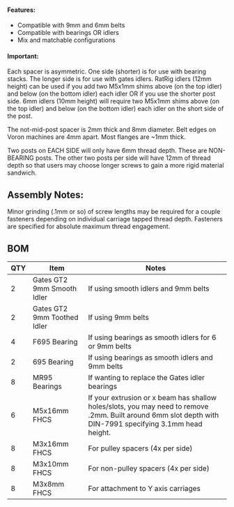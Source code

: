 #### Features:
 - Compatible with 9mm and 6mm belts
 - Compatible with bearings OR idlers
 - Mix and matchable configurations

#### Important:
Each spacer is asymmetric. One side (shorter) is for use with bearing stacks. The longer side is for use with gates idlers. RatRig idlers (12mm height) can be used if you add two M5x1mm shims above (on the top idler) and below (on the bottom idler) each idler OR if you use the shorter post side. 
6mm idlers (10mm height) will require two M5x1mm shims above (on the top idler) and below (on the bottom idler) each idler on the short side of the post.

The not-mid-post spacer is 2mm thick and 8mm diameter. Belt edges on Voron machines are 4mm apart. Most flanges are ~1mm thick. 

Two posts on EACH SIDE will only have 6mm thread depth. These are NON-BEARING posts. The other two posts per side will have 12mm of thread depth so that users may choose longer screws to gain a more rigid material sandwich. 

## Assembly Notes: 
Minor grinding (.1mm or so) of screw lengths may be required for a couple fasteners depending on individual carriage tapped thread depth. Fasteners are specified for absolute maximum thread engagement.

## BOM

|QTY|Item|Notes|
|----|-|--|
|2|Gates GT2 9mm Smooth Idler|If using smooth idlers and 9mm belts|
|2|Gates GT2 9mm Toothed Idler|If using 9mm belts|
|4|F695 Bearing|If using bearings as smooth idlers for 6 or 9mm belts|
|2|695 Bearing|If using bearings as smooth idlers and 9mm belts|
|8|MR95 Bearings|If wanting to replace the Gates idler bearings|
|6|M5x16mm FHCS|If your extrusion or x beam has shallow holes/slots, you may need to remove .2mm. Built around 6mm slot depth with DIN-7991 specifying 3.1mm head height.|
|8|M3x16mm FHCS|For pulley spacers (4x per side)|
|8|M3x10mm FHCS|For non-pulley spacers (4x per side)|
|8|M3x8mm FHCS|For attachment to Y axis carriages|


